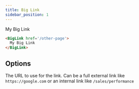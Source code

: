 ```yaml
---
title: Big Link
sidebar_position: 1
---
```


<BigLink href=''>My Big Link</BigLink>


```markdown
<BigLink href='/other-page'>
  My Big Link
</BigLink>
```

## Options

<PropListing name="href" required>

The URL to use for the link. Can be a full external link like `https://google.com` or an internal link like `/sales/performance`
</PropListing>